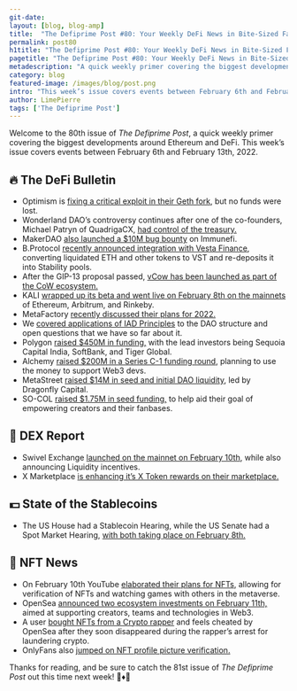 ```yaml
---
git-date:
layout: [blog, blog-amp]
title:  "The Defiprime Post #80: Your Weekly DeFi News in Bite-Sized Fashion"
permalink: post80
h1title: "The Defiprime Post #80: Your Weekly DeFi News in Bite-Sized Fashion"
pagetitle: "The Defiprime Post #80: Your Weekly DeFi News in Bite-Sized Fashion"
metadescription: "A quick weekly primer covering the biggest developments around Ethereum and DeFi. This week’s issue covers events between February 6th and February 13th, 2022"
category: blog
featured-image: /images/blog/post.png
intro: "This week’s issue covers events between February 6th and February 13th, 2022"
author: LimePierre
tags: ['The Defiprime Post']
---
```


Welcome to the 80th issue of _The Defiprime Post_, a quick weekly primer covering the biggest developments around Ethereum and DeFi. This week’s issue covers events between February 6th and February 13th, 2022.


## 🔥 The DeFi Bulletin

* Optimism is [fixing a critical exploit in their Geth fork](https://optimismpbc.medium.com/disclosure-fixing-a-critical-bug-in-optimisms-geth-fork-a836ebdf7c94), but no funds were lost. 
* Wonderland DAO’s controversy continues after one of the co-founders, Michael Patryn of QuadrigaCX, [had control of the treasury. ](https://cointelegraph.com/news/wonderland-s-treasury-saga-exposes-the-fragility-of-dao-projects-today)
* MakerDAO [also launched a $10M bug bounty](https://medium.com/immunefi/makerdao-launches-10m-bug-bounty-on-immunefi-56172b0ea508) on Immunefi. 
* B.Protocol [recently announced integration with Vesta Finance](https://medium.com/b-protocol/b-protocol-vesta-integration-is-live-3f5173169de7), converting liquidated ETH and other tokens to VST and re-deposits it into Stability pools. 
* After the GIP-13 proposal passed, [vCow has been launched as part of the CoW ecosystem. ](https://cow-protocol.medium.com/cows-together-strong-welcome-vcow-token-to-the-cow-ecosystem-7689c4391373)
* KALI [wrapped up its beta and went live on February 8th on the mainnets](https://mirror.xyz/kalico.eth/-3F1hwORenfSVTNrdwqk8tZSSOQ2dfFjsRFehAH43tw) of Ethereum, Arbitrum, and Rinkeby. 
* MetaFactory [recently discussed their plans for 2022.](https://meta.mirror.xyz/uF9bE7_4VRCUu5n3AZcTIdvE0acnLl6xfv9iQn3mwcc) 
* We [covered applications of IAD Principles](https://defiprime.com/application-of-iad-principles-to-the-dao-structure) to the DAO structure and open questions that we have so far about it. 
* Polygon [raised $450M in funding,](https://techcrunch.com/2022/02/07/polygon-raises-450m-from-sequoia-capital-india-softbank-and-tiger-global/) with the lead investors being Sequoia Capital India, SoftBank, and Tiger Global.  
* Alchemy [raised $200M in a Series C-1 funding round](https://blog.alchemy.com/blog/series-c-1), planning to use the money to support Web3 devs. 
* MetaStreet [raised $14M in seed and initial DAO liquidity](https://mirror.xyz/0x66ceac5EE8F093059C4BC9628C06e63076505B15/kpweCex6kclTrtbO-lkoPdu0jgl3B0IBLdjRbvsV4j8), led by Dragonfly Capital.  
* SO-COL [raised $1.75M in seed funding,](https://www.socol.io/blog/seed-round) to help aid their goal of empowering creators and their fanbases. 


## 💱 DEX Report

* Swivel Exchange [launched on the mainnet on February 10th](https://mirror.xyz/traversa.eth/fPmYDiM8F7u7HkR6MC_M3QMdUK0jxIB6NRhzLt3-vyE), while also announcing Liquidity incentives. 
* X Marketplace [is enhancing it’s X Token rewards on their marketplace.](https://medium.com/@x.xyz/enhancements-to-x-token-rewards-on-x-marketplace-179e1199abc7)


## 💵 State of the Stablecoins

* The US House had a Stablecoin Hearing, while the US Senate had a Spot Market Hearing, [with both taking place on February 8th. ](https://defieducationfund.substack.com/p/house-stablecoin-hearing-senate-spot?s=09)


## 💎 NFT News

* On February 10th YouTube [elaborated their plans for NFTs](https://www.reuters.com/technology/youtube-floats-ideas-verifying-nfts-watching-games-metaverse-2022-02-10/), allowing for verification of NFTs and watching games with others in the metaverse. 
* OpenSea [announced two ecosystem investments on February 11th,](https://opensea.io/blog/announcements/openseas-ecosystem-investments/) aimed at supporting creators, teams and technologies in Web3.
* A user [bought NFTs from a Crypto rapper](https://www.buzzfeednews.com/article/sarahemerson/crypto-rapper-nft-opensea-owner-money-laundering) and feels cheated by OpenSea after they soon disappeared during the rapper’s arrest for laundering crypto. 
* OnlyFans also [jumped on NFT profile picture verification.](https://www.reuters.com/technology/onlyfans-jumps-into-nft-profile-pictures-2022-02-10/)

Thanks for reading, and be sure to catch the 81st issue of _The Defiprime Post_ out this time next week! 👋♦️👋
